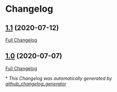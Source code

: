# Changelog

## [1.1](https://github.com/svenbolte/foldergallery/tree/1.1) (2020-07-12)

[Full Changelog](https://github.com/svenbolte/foldergallery/compare/1.0...1.1)

## [1.0](https://github.com/svenbolte/foldergallery/tree/1.0) (2020-07-07)

[Full Changelog](https://github.com/svenbolte/foldergallery/compare/b71e66249fef123a03ee1133a8963c918d2ef287...1.0)



\* *This Changelog was automatically generated by [github_changelog_generator](https://github.com/github-changelog-generator/github-changelog-generator)*
